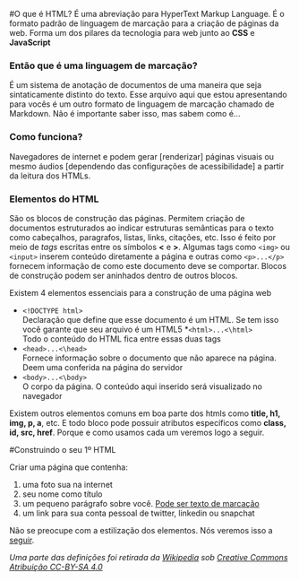 #O que é HTML?
É uma abreviação para HyperText Markup Language. É o formato padrão de linguagem de marcação para a criação de páginas da web. Forma um dos pilares da tecnologia para web junto ao __CSS__ e __JavaScript__

### Então que é uma linguagem de marcação?
É um sistema de anotação de documentos de uma maneira que seja sintaticamente distinto do texto. Esse arquivo aqui que estou apresentando para vocês é um outro formato de linguagem de marcação chamado de Markdown. Não é importante saber isso, mas sabem como é...

### Como funciona?
Navegadores de internet e podem gerar [renderizar] páginas visuais ou mesmo áudios [dependendo das configurações de acessibilidade] a partir da leitura dos HTMLs.

### Elementos do HTML
São os blocos de construção das páginas. Permitem criação de documentos estruturados ao indicar estruturas semânticas para o texto como cabeçalhos, paragrafos, listas, links, citações, etc. Isso é feito por meio de _tags_ escritas entre os símbolos __<__ e __>__. Algumas tags como `<img>` ou `<input>` inserem conteúdo diretamente a página e outras como `<p>...</p>` fornecem informação de como este documento deve se comportar. Blocos de construção podem ser aninhados dentro de outros blocos.

Existem 4 elementos essenciais para a construção de uma página web
* `<!DOCTYPE html>`  
Declaração que define que esse documento é um HTML. Se tem isso você garante que seu arquivo é um HTML5
*`<html>...<\html>`  
Todo o conteúdo do HTML fica entre essas duas tags
* `<head>...<\head>`  
Fornece informação sobre o documento que não aparece na página. Deem uma conferida na página do servidor
* `<body>...<\body>`  
O corpo da página. O conteúdo aqui inserido será visualizado no navegador

Existem outros elementos comuns em boa parte dos htmls como __title, h1, img, p, a__, etc. E todo bloco pode possuir atributos específicos como __class, id, src, href__. Porque e como usamos cada um veremos logo a seguir.

#Construindo o seu 1º HTML

Criar uma página que contenha:

1. uma foto sua na internet
2. seu nome como título
3. um pequeno parágrafo sobre você. [Pode ser texto de marcação](http://www.lipsum.com/feed/html)
4. um link para sua conta pessoal de twitter, linkedin ou snapchat

Não se preocupe com a estilização dos elementos. Nós veremos isso a [seguir](https://github.com/carloslemos/oficina/tree/master/CSS).

_Uma parte das definições foi retirada da [Wikipedia](https://en.wikipedia.org/wiki/HTML) sob [Creative Commons Atribuição CC-BY-SA 4.0](http://creativecommons.org/licenses/by-sa/4.0/legalcode)_
